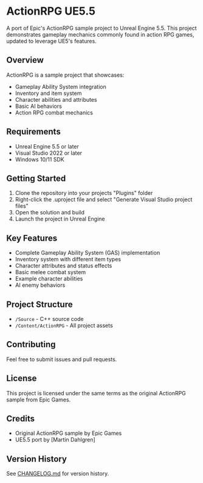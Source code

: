 # ActionRPG UE5.5

A port of Epic's ActionRPG sample project to Unreal Engine 5.5. This project demonstrates gameplay mechanics commonly found in action RPG games, updated to leverage UE5's features.

## Overview

ActionRPG is a sample project that showcases:
- Gameplay Ability System integration
- Inventory and item system
- Character abilities and attributes
- Basic AI behaviors
- Action RPG combat mechanics

## Requirements

- Unreal Engine 5.5 or later
- Visual Studio 2022 or later
- Windows 10/11 SDK

## Getting Started

1. Clone the repository into your projects "Plugins" folder
2. Right-click the .uproject file and select "Generate Visual Studio project files"
3. Open the solution and build
4. Launch the project in Unreal Engine

## Key Features

- Complete Gameplay Ability System (GAS) implementation
- Inventory system with different item types
- Character attributes and status effects
- Basic melee combat system
- Example character abilities
- AI enemy behaviors

## Project Structure

- `/Source` - C++ source code
- `/Content/ActionRPG` - All project assets

## Contributing

Feel free to submit issues and pull requests.

## License

This project is licensed under the same terms as the original ActionRPG sample from Epic Games.

## Credits

- Original ActionRPG sample by Epic Games
- UE5.5 port by [Martin Dahlgren]

## Version History

See [CHANGELOG.md](CHANGELOG.md) for version history.